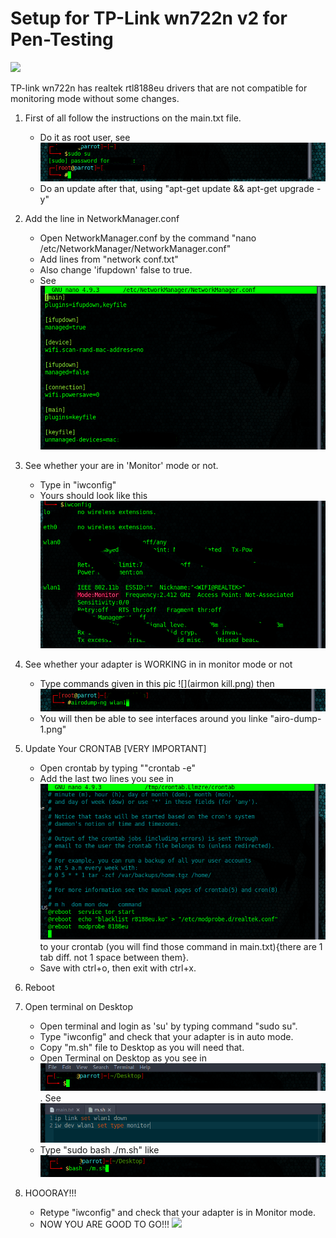 # Setup for TP-Link wn722n v2 for Pen-Testing

![](https://static.tp-link.com/res/images/products/large/TL-WN722N-01.jpg)

TP-link wn722n has realtek rtl8188eu drivers that are not compatible for monitoring mode without some changes.

1. First of all follow the instructions on the main.txt file.
    -   Do it as root user, see ![](sudo-su-1.png)
    -   Do an update after that, using "apt-get update && apt-get upgrade -y" 

2. Add the line in NetworkManager.conf 
    -   Open NetworkManager.conf by the command "nano /etc/NetworkManager/NetworkManager.conf"
    -   Add lines from "network conf.txt" 
    -   Also change 'ifupdown' false to true.
    -   See ![](Net-Manager.png)
   
3. See whether your are in 'Monitor' mode or not.
    -   Type in "iwconfig"
    -   Yours should look like this ![](wlan1-monitor-1.png)

4.  See whether your adapter is WORKING in in monitor mode or not
    -   Type commands given in this pic ![](airmon kill.png) then ![](airo-dump.png)
    -   You will then be able to see interfaces around you linke "airo-dump-1.png"
    
5.  Update Your CRONTAB [VERY IMPORTANT]
    -   Open crontab by typing ""crontab -e"
    -   Add the last two lines you see in ![](crontab.png) to your crontab (you will find those command in main.txt){there are 1 tab diff. not 1 space between them}.
    -   Save with ctrl+o, then exit with ctrl+x.
    
6.  Reboot

7.  Open terminal on Desktop 
    -   Open terminal and login as 'su' by typing command "sudo su".
    -   Type "iwconfig" and check that your adapter is in auto mode.
    -   Copy "m.sh" file to Desktop as you will need that.
    -   Open Terminal on Desktop as you see in ![](desktop-1.png). See ![](m.sh-text.png)
    -   Type "sudo bash ./m.sh" like ![](bash-1.png)
   
8. HOOORAY!!! 
    -   Retype "iwconfig" and check that your adapter is in Monitor mode.
    -   NOW YOU ARE GOOD TO GO!!!
    ![](https://image.shutterstock.com/image-vector/hooray-letteringhooray-cardvector-illustration-260nw-617567408.jpg)






